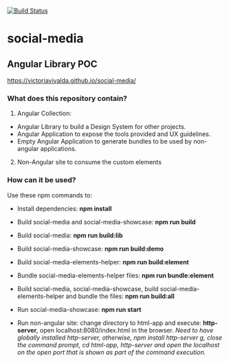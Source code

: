[![Build Status](https://travis-ci.org/victoriavivalda/social-media.svg?branch=master)](https://travis-ci.org/victoriavivalda/social-media)


# social-media
## Angular Library POC 

https://victoriavivalda.github.io/social-media/

### What does this repository contain?

1. Angular Collection:
  - Angular Library to build a Design System for other projects. 
  - Angular Application to expose the tools provided and UX guidelines.
  - Empty Angular Application to generate bundles to be used by non-angular applications.
2. Non-Angular site to consume the custom elements

### How can it be used?

Use these npm commands to:

- Install dependencies: **npm install**
- Build social-media and social-media-showcase: **npm run build**
- Build social-media: **npm run build:lib**
- Build social-media-showcase: **npm run build:demo**
- Build social-media-elements-helper: **npm run build:element**
- Bundle social-media-elements-helper files: **npm run bundle:element**
- Build social-media, social-media-showcase, build social-media-elements-helper and bundle the files: **npm run build:all**
- Run social-media-showcase: **npm run start**

- Run non-angular site: change directory to html-app and execute: **http-server**, open localhost:8080/index.html in the browser. *Need to have globally installed http-server, otherwise, npm install http-server g, close the command prompt, cd html-app, http-server and open the localhost on the open port that is shown as part of the command execution.*
